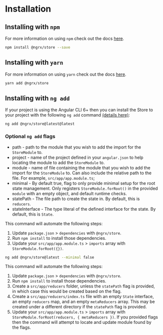 # Installation

## Installing with `npm`

For more information on using `npm` check out the docs <a href="https://docs.npmjs.com/cli/install" target="_blank">here</a>.

```sh
npm install @ngrx/store --save
```

## Installing with `yarn`

For more information on using `yarn` check out the docs <a href="https://yarnpkg.com/getting-started/usage#installing-all-the-dependencies" target="_blank">here</a>.

```sh
yarn add @ngrx/store
```

## Installing with `ng add`

If your project is using the Angular CLI 6+ then you can install the Store to your project with the following `ng add` command <a href="https://angular.io/cli/add" target="_blank">(details here)</a>:

```sh
ng add @ngrx/store@latest@latest
```

### Optional `ng add` flags

* path - path to the module that you wish to add the import for the `StoreModule` to.
* project - name of the project defined in your `angular.json` to help locating the module to add the `StoreModule` to.
* module - name of file containing the module that you wish to add the import for the `StoreModule` to. Can also include the relative path to the file. For example, `src/app/app.module.ts`;
* minimal - By default true, flag to only provide minimal setup for the root state management. Only registers `StoreModule.forRoot()` in the provided `module` with an empty object, and default runtime checks.
* statePath - The file path to create the state in. By default, this is `reducers`.
* stateInterface - The type literal of the defined interface for the state. By default, this is `State`.

This command will automate the following steps:

1. Update `package.json` > `dependencies` with `@ngrx/store`.
2. Run `npm install` to install those dependencies.
3. Update your `src/app/app.module.ts` > `imports` array with `StoreModule.forRoot({})`.

```sh
ng add @ngrx/store@latest --minimal false
```

This command will automate the following steps:

1. Update `package.json` > `dependencies` with `@ngrx/store`.
2. Run `npm install` to install those dependencies.
3. Create a `src/app/reducers` folder, unless the `statePath` flag is provided, in which case this would be created based on the flag.
4. Create a `src/app/reducers/index.ts` file with an empty `State` interface, an empty `reducers` map, and an empty `metaReducers` array. This may be created under a different directory if the `statePath` flag is provided.
5. Update your `src/app/app.module.ts` > `imports` array with `StoreModule.forRoot(reducers, { metaReducers })`. If you provided flags then the command will attempt to locate and update module found by the flags.
